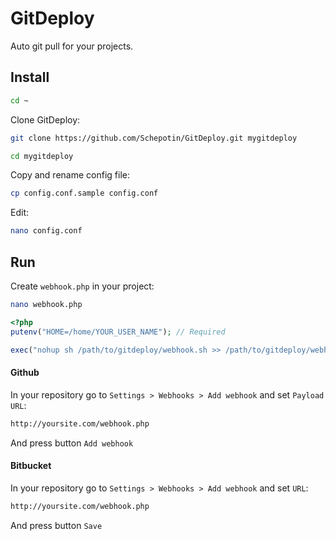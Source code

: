 # GitDeploy

Auto git pull for your projects.

## Install
```bash
cd ~
```
    
Clone GitDeploy:

```bash
git clone https://github.com/Schepotin/GitDeploy.git mygitdeploy
```
    
```bash
cd mygitdeploy
```

Copy and rename config file:

```bash
cp config.conf.sample config.conf
```
    
Edit:
    
```bash
nano config.conf
```

## Run

Create `webhook.php` in your project:

```bash
nano webhook.php
```
    
```php
<?php
putenv("HOME=/home/YOUR_USER_NAME"); // Required

exec("nohup sh /path/to/gitdeploy/webhook.sh >> /path/to/gitdeploy/webhook.log 2>&1 &");
```

#### Github

In your repository go to `Settings > Webhooks > Add webhook` and set `Payload URL`:

```bash
http://yoursite.com/webhook.php
```
    
And press button `Add webhook`

#### Bitbucket

In your repository go to `Settings > Webhooks > Add webhook` and set `URL`:

```bash
http://yoursite.com/webhook.php
```
    
And press button `Save`